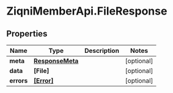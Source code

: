# ZiqniMemberApi.FileResponse

## Properties

Name | Type | Description | Notes
------------ | ------------- | ------------- | -------------
**meta** | [**ResponseMeta**](ResponseMeta.md) |  | [optional] 
**data** | **[File]** |  | [optional] 
**errors** | [**[Error]**](Error.md) |  | [optional] 



